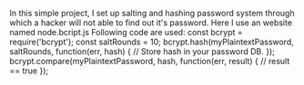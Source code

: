 In this simple project, I set up salting and hashing password system through which a hacker will not  able to find out it's password.
Here I use an website named node.bcript.js
Following code are used:
const bcrypt = require('bcrypt');
const saltRounds = 10;
bcrypt.hash(myPlaintextPassword, saltRounds, function(err, hash) {
    // Store hash in your password DB.
});
bcrypt.compare(myPlaintextPassword, hash, function(err, result) {
    // result == true
});
